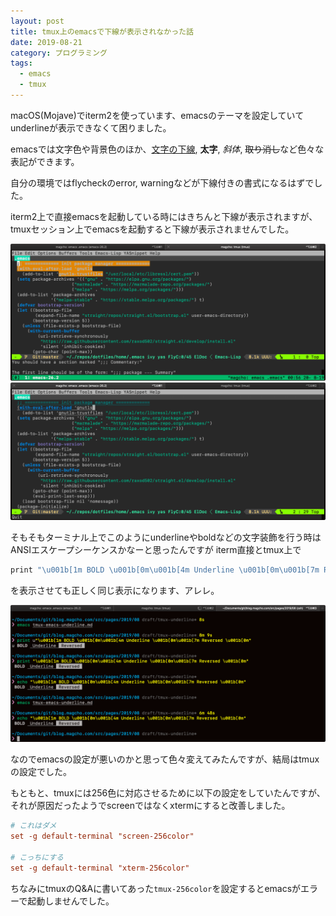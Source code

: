 ```yaml
---
layout: post
title: tmux上のemacsで下線が表示されなかった話
date: 2019-08-21
category: プログラミング
tags:
  - emacs
  - tmux
---
```


macOS(Mojave)でiterm2を使っています、emacsのテーマを設定していてunderlineが表示できなくて困りました。

emacsでは文字色や背景色のほか、<u>文字の下線</u>, **太字**, _斜体_, <s>取り消し</s>など色々な表記ができます。

自分の環境ではflycheckのerror, warningなどが下線付きの書式になるはずでした。

iterm2上で直接emacsを起動している時にはきちんと下線が表示されますが、tmuxセッション上でemacsを起動すると下線が表示されませんでした。

![](./src/1.png)
![](./src/2.png)

そもそもターミナル上でこのようにunderlineやboldなどの文字装飾を行う時はANSIエスケープシーケンスかなーと思ったんですが
iterm直接とtmux上で

```bash
print "\u001b[1m BOLD \u001b[0m\u001b[4m Underline \u001b[0m\u001b[7m Reversed \u001b[0m"
```

を表示させても正しく同じ表示になります、アレレ。

![](./src/3.png)

なのでemacsの設定が悪いのかと思って色々変えてみたんですが、結局はtmuxの設定でした。

もともと、tmuxには256色に対応させるために以下の設定をしていたんですが、それが原因だったようでscreenではなくxtermにすると改善しました。

```bash:title=.tmux.conf
# これはダメ
set -g default-terminal "screen-256color"

# こっちにする
set -g default-terminal "xterm-256color"
```

ちなみにtmuxのQ&Aに書いてあった`tmux-256color`を設定するとemacsがエラーで起動しませんでした。
